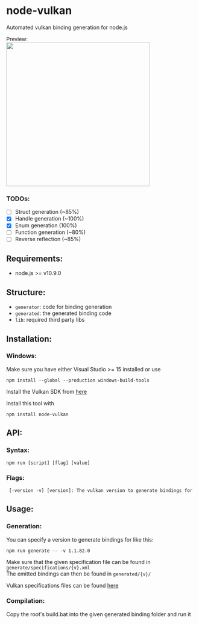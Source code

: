 # node-vulkan
Automated vulkan binding generation for node.js

Preview:<br/>
<img src="https://i.imgur.com/P7kgOt9.png" width="380">

### TODOs:
 - [ ] Struct generation (~85%)
 - [x] Handle generation (~100%)
 - [x] Enum generation (100%)
 - [ ] Function generation (~80%)
 - [ ] Reverse reflection (~85%)

## Requirements:
 - node.js >= v10.9.0

## Structure:
 - `generator`: code for binding generation
 - `generated`: the generated binding code
 - `lib`: required third party libs

## Installation:
 
### Windows:
Make sure you have either Visual Studio >= 15 installed or use
````
npm install --global --production windows-build-tools
````

Install the Vulkan SDK from [here](https://vulkan.lunarg.com/sdk/home#windows)

Install this tool with
````
npm install node-vulkan
````

## API:

### Syntax:
````
npm run [script] [flag] [value]
````

### Flags:
````
 [-version -v] [version]: The vulkan version to generate bindings for
````

## Usage:

### Generation:
You can specify a version to generate bindings for like this:
````
npm run generate -- -v 1.1.82.0
````
Make sure that the given specification file can be found in `generate/specifications/{v}.xml`<br/>
The emitted bindings can then be found in `generated/{v}/`

Vulkan specifications files can be found [here](https://github.com/KhronosGroup/Vulkan-Docs/releases)

### Compilation:
Copy the root's build.bat into the given generated binding folder and run it

